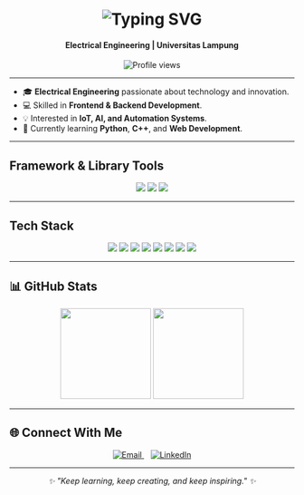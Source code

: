 <!-- Header utama -->
<h1 align="center">
  <img src="https://readme-typing-svg.herokuapp.com?font=Playfair+Display&weight=600&size=36&pause=1000&color=6C63FF&center=true&vCenter=true&width=550&lines=Hi%2C+I'm+Cinda+Kamilah;Frontend+%26+Backend+Developer;Electrical+Engineering" alt="Typing SVG" />
</h1>

<!-- Subheader -->
<h4 align="center">Electrical Engineering | Universitas Lampung</h4>
<p align="center">
  <img src="https://komarev.com/ghpvc/?username=cindakamilah-op&style=for-the-badge&color=6C63FF" alt="Profile views"/>
</p>

---

- 🎓 **Electrical Engineering** passionate about technology and innovation.  
- 💻 Skilled in **Frontend & Backend Development**.  
- 💡 Interested in **IoT, AI, and Automation Systems**.  
- 🌱 Currently learning **Python**, **C++**, and **Web Development**.  

---

## Framework & Library Tools
<p align="center">
  <img src="https://img.shields.io/badge/CodeIgniter-%23EF4223.svg?style=for-the-badge&logo=codeigniter&logoColor=white"/>
  <img src="https://img.shields.io/badge/Laravel-%23FF2D20.svg?style=for-the-badge&logo=laravel&logoColor=white"/>
  <img src="https://img.shields.io/badge/Tailwind_CSS-%2338B2AC.svg?style=for-the-badge&logo=tailwind-css&logoColor=white"/>
</p>

---

##  Tech Stack
<p align="center">
  <!-- Languages -->
  <img src="https://img.shields.io/badge/PHP-%23777BB4.svg?style=for-the-badge&logo=php&logoColor=white"/>
  <img src="https://img.shields.io/badge/JavaScript-%23F7DF1E.svg?style=for-the-badge&logo=javascript&logoColor=black"/>
  <img src="https://img.shields.io/badge/HTML5-%23E34F26.svg?style=for-the-badge&logo=html5&logoColor=white"/>
  <img src="https://img.shields.io/badge/Java-%23ED8B00.svg?style=for-the-badge&logo=java&logoColor=white"/>

  <!-- Database -->
  <img src="https://img.shields.io/badge/MySQL-%234479A1.svg?style=for-the-badge&logo=mysql&logoColor=white"/>

  <!-- Tools -->
  <img src="https://img.shields.io/badge/Figma-%23F24E1E.svg?style=for-the-badge&logo=figma&logoColor=white"/>
  <img src="https://img.shields.io/badge/Git-%23F05032.svg?style=for-the-badge&logo=git&logoColor=white"/>
  <img src="https://img.shields.io/badge/Postman-%23FF6C37.svg?style=for-the-badge&logo=postman&logoColor=white"/>
</p>


---

## 📊 GitHub Stats
<p align="center">
  <img src="https://github-readme-stats.vercel.app/api?username=cindakamilah-op&show_icons=true&theme=tokyonight" height="160px"/>
  <img src="https://github-readme-streak-stats.herokuapp.com/?user=cindakamilah-op&theme=tokyonight" height="160px"/>
</p>

---

## 🌐 Connect With Me
<p align="center">
  <a href="mailto:cindakamilah99@gmail.com" target="_blank">
    <img src="https://img.icons8.com/fluency/48/gmail-new.png" alt="Email"/>
  </a>
  &nbsp;&nbsp;
  <a href="https://www.linkedin.com/in/cinda-kamilah-harahap-b8b0722b9/" target="_blank">
    <img src="https://img.icons8.com/fluency/48/linkedin.png" alt="LinkedIn"/>
  </a>
</p>


---

<p align="center">
  <i>✨ "Keep learning, keep creating, and keep inspiring." ✨</i>
</p>

